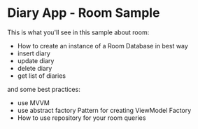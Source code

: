 <h1>Diary App - Room Sample</h1>

This is what you'll see in this sample about room:

- How to create an instance of a Room Database in best way
- insert diary
- update diary
- delete diary
- get list of diaries

and some best practices:

- use MVVM
- use abstract factory Pattern for creating ViewModel Factory
- How to use repository for your room queries
